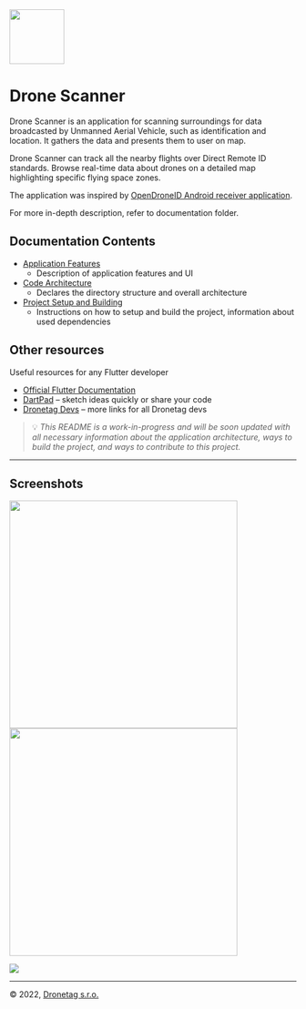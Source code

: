 <img src="assets/images/icon.png" width="96" />

# Drone Scanner
Drone Scanner is an application for scanning surroundings for data broadcasted by Unmanned Aerial Vehicle, such as identification and location. It gathers the data and presents them to user on map.

Drone Scanner can track all the nearby flights over Direct Remote ID standards. Browse real-time data about drones on a detailed map highlighting specific flying space zones. 

The application was inspired by [OpenDroneID Android receiver application](https://github.com/opendroneid/receiver-android).

For more in-depth description, refer to documentation folder.

## Documentation Contents

* [Application Features](./docs/features.md)
    * Description of application features and UI
* [Code Architecture](./docs/architecture.md)
    * Declares the directory structure and overall architecture
* [Project Setup and Building](./docs/build.md)
    * Instructions on how to setup and build the project, information about used dependencies
    
## Other resources

Useful resources for any Flutter developer

* [Official Flutter Documentation](https://flutter.dev/docs)
* [DartPad](https://dartpad.dev) – sketch ideas quickly or share your code
* [Dronetag Devs](https://devs.dronetag.cz) – more links for all Dronetag devs

> 💡 _This README is a work-in-progress and will be soon updated with all necessary information about the application architecture, ways to build the project, and ways to contribute to this project._

---

## Screenshots

<p float="middle">
<img src="/assets/screenshots/IMG_9743.PNG" height="400" />
<img src="/assets/screenshots/IMG_9744.PNG" height="400" />
</p>

<p float="middle">
<img src="/assets/screenshots/app-usage.gif"/>
</p>

---

© 2022, [Dronetag s.r.o.](https://dronetag.cz)
